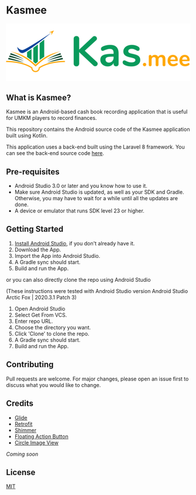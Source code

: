 # Kasmee

![Alt text](app/src/main/res/drawable/logo_with_text.png)

## What is Kasmee?

Kasmee is an Android-based cash book recording application that is useful for UMKM players to record
finances.

This repository contains the Android source code of the Kasmee application built using Kotlin.

This application uses a back-end built using the Laravel 8 framework. You can see the back-end
source code [here](https://github.com/iwrrr/kas-mee).

## Pre-requisites

- Android Studio 3.0 or later and you know how to use it.
- Make sure Android Studio is updated, as well as your SDK and Gradle. Otherwise, you may have to
  wait for a while until all the updates are done.
- A device or emulator that runs SDK level 23 or higher.

## Getting Started

1. [Install Android Studio](https://developer.android.com/studio/install.html), if you don't already
   have it.
2. Download the App.
3. Import the App into Android Studio.
4. A Gradle sync should start.
5. Build and run the App.

or you can also directly clone the repo using Android Studio

(These instructions were tested with Android Studio version Android Studio Arctic Fox | 2020.3.1
Patch 3)

1. Open Android Studio
2. Select Get From VCS.
3. Enter repo URL.
4. Choose the directory you want.
5. Click 'Clone' to clone the repo.
6. A Gradle sync should start.
7. Build and run the App.

## Contributing

Pull requests are welcome. For major changes, please open an issue first to discuss what you would
like to change.

## Credits

- [Glide](https://github.com/bumptech/glide)
- [Retrofit](https://github.com/square/retrofit)
- [Shimmer](https://github.com/facebook/shimmer-android)
- [Floating Action Button](https://github.com/zendesk/android-floating-action-button)
- [Circle Image View](https://github.com/hdodenhof/CircleImageView)

*Coming soon*

## License

[MIT](https://choosealicense.com/licenses/mit/)
